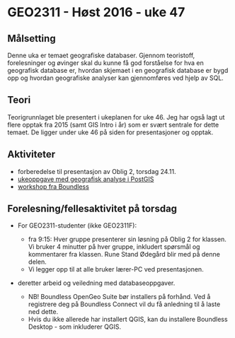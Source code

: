 # GEO2311 - Høst 2016 - uke 47


## Målsetting

Denne uka er temaet geografiske databaser. Gjennom teoristoff, forelesninger og øvinger skal du kunne få god forståelse for hva en geografisk database er, hvordan skjemaet i en geografisk database er bygd opp og hvordan geografiske analyser kan gjennomføres ved hjelp av SQL.

## Teori

Teorigrunnlaget ble presentert i ukeplanen for uke 46. Jeg har også lagt ut flere opptak fra 2015 (samt GIS Intro i år) som er svært sentrale for dette temaet. De ligger under uke 46 på siden for presentasjoner og opptak.

## Aktiviteter

- forberedelse til presentasjon av Oblig 2, torsdag 24.11.
- [ukeoppgave med geografisk analyse i PostGIS](ukeoppgave_geografiske_databaser.html)
- [workshop fra Boundless](http://workshops.boundlessgeo.com/postgis-intro/)

## Forelesning/fellesaktivitet på torsdag

- For GEO2311-studenter (ikke GEO2311F):
  - fra 9:15: Hver gruppe presenterer sin løsning på Oblig 2 for klassen. Vi bruker 4 minutter på hver gruppe, inkludert spørsmål og kommentarer fra klassen. Rune Stand Ødegård blir med på denne delen.
  - Vi legger opp til at alle bruker lærer-PC ved presentasjonen.

- deretter arbeid og veiledning med databaseoppgaver.  
  - NB! Boundless OpenGeo Suite bør installers på forhånd. Ved å registrere deg på Boundless Connect vil du få anledning til å laste ned dette.
  - Hvis du ikke allerede har installert QGIS, kan du installere Boundless Desktop - som inkluderer QGIS.
